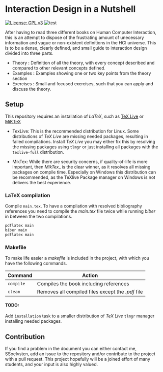 # Interaction Design in a Nutshell
[![License: GPL v3](https://img.shields.io/badge/License-GPLv3-blue.svg)](LICENSE.md)
![test](https://github.com/SSoelvsten/Interaction_Design_in_a_Nutshell/workflows/test/badge.svg?branch=master)

After having to read three different books on Human Computer Interaction, this
is an attempt to dispose of the frustrating amount of unecessary information and
vague or non-existent definitions in the HCI universe. This is to be a dense,
clearly defined, and small guide to interaction design divided into three parts.

- Theory : Definition of all the theory, with every concept described and
  compared to other relevant concepts defined.
- Examples : Examples showing one or two key points from the theory section
- Exercises : Small and focused exercises, such that you can apply and discuss
  the theory.

## Setup
This repository requires an installation of _LaTeX_, such as [TeX
Live](https://tug.org/texlive/) or [MiKTeX](https://miktex.org/)

  - TexLive: This is the recommended distribution for Linux. Some distributions
    of _TeX Live_ are missing needed packages, resulting in failed compilations.
    Install _TeX Live_ you may either fix this by resolving the missing packages
    using `tlmgr` or just installing all packages with the `texlive-full`
    distribution.

  - MikTex: While there are security concerns, if quality-of-life is more
    important, then _MikTex__ is the clear winner, as it resolves all missing
    packages on compile time. Especially on Windows this distribution can be
    recommended, as the TeXlive Package manager on Windows is not delivers the
    best experience.

### LaTeX compilation
Compile `main.tex`. To have a compilation with resolved bibliography references
you need to compile the _main.tex_ file twice while running _biber_ in between
the two compilations.

```bash
pdflatex main
biber main
pdflatex main
```

### Makefile
To make life easier a _makefile_ is included in the project, with which you have
the following commands.

| Command   | Action                                            |
|-----------|---------------------------------------------------|
| `compile` | Compiles the book including references            |
| `clean`   | Removes all compiled files except the _.pdf_ file |

#### TODO:
Add `installation` task to a smaller distribution of _TeX Live_ `tlmgr` manager
installing needed packages.

## Contribution
If you find a problem in the document you can either contact me, SSoelvsten, add
an issue to the repository and/or contribute to the project with a pull request.
This project hopefully will be a joined effort of many students, and your input
is also highly valued.
